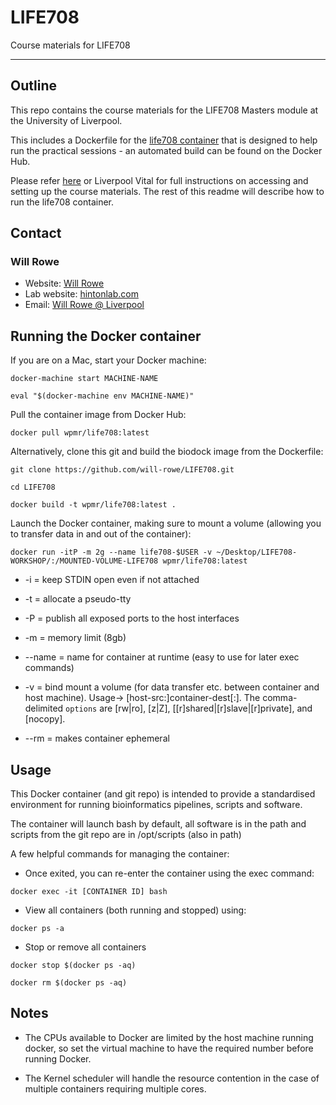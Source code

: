 # LIFE708
Course materials for LIFE708

-----------

## Outline

This repo contains the course materials for the LIFE708 Masters module at the University of Liverpool.

This includes a Dockerfile for the [life708 container](https://hub.docker.com/r/wpmr/life708/) that is designed to help run the practical sessions - an automated build can be found on the Docker Hub.

Please refer [here](https://will-rowe.github.io/running-Docker) or Liverpool Vital for full instructions on accessing and setting up the course materials. The rest of this readme will describe how to run the life708 container.




## Contact
### Will Rowe

* Website: [Will Rowe](https://will-rowe.github.io)
* Lab website: [hintonlab.com](http://www.hintonlab.com)
* Email: [Will Rowe @ Liverpool](will.rowe@liverpool.ac.uk)




## Running the Docker container

  If you are on a Mac, start your Docker machine:

  `docker-machine start MACHINE-NAME`

  `eval "$(docker-machine env MACHINE-NAME)"`


  Pull the container image from Docker Hub:

  `docker pull wpmr/life708:latest`


  Alternatively, clone this git and build the biodock image from the Dockerfile:

  `git clone https://github.com/will-rowe/LIFE708.git`

  `cd LIFE708`

  `docker build -t wpmr/life708:latest .`


  Launch the Docker container, making sure to mount a volume (allowing you to transfer data in and out of the container):

  `docker run -itP -m 2g --name life708-$USER -v ~/Desktop/LIFE708-WORKSHOP/:/MOUNTED-VOLUME-LIFE708 wpmr/life708:latest`

  + -i = keep STDIN open even if not attached

  + -t = allocate a pseudo-tty

  + -P = publish all exposed ports to the host interfaces

  + -m = memory limit (8gb)

  + --name = name for container at runtime (easy to use for later exec commands)

  + -v = bind mount a volume (for data transfer etc. between container and host machine). Usage-> [host-src:]container-dest[:<options>]. The comma-delimited `options` are [rw|ro], [z|Z], [[r]shared|[r]slave|[r]private], and [nocopy].

  + --rm = makes container ephemeral




## Usage

  This Docker container (and git repo) is intended to provide a standardised environment for running bioinformatics pipelines, scripts and software.


  The container will launch bash by default, all software is in the path and scripts from the git repo are in /opt/scripts (also in path)


  A few helpful commands for managing the container:

  + Once exited, you can re-enter the container using the exec command:

  `docker exec -it [CONTAINER ID] bash`

  + View all containers (both running and stopped) using:

  `docker ps -a`

  + Stop or remove all containers

  `docker stop $(docker ps -aq)`

  `docker rm $(docker ps -aq)`




## Notes

  + The CPUs available to Docker are limited by the host machine running docker, so set the virtual machine to have the required number before running Docker.

  + The Kernel scheduler will handle the resource contention in the case of multiple containers requiring multiple cores.
